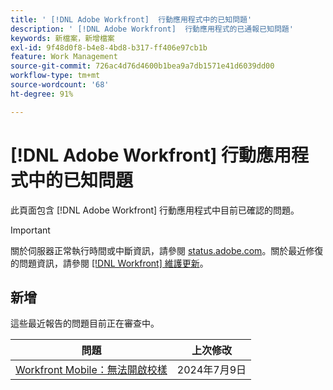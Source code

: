 ```yaml
---
title: ' [!DNL Adobe Workfront]  行動應用程式中的已知問題'
description: ' [!DNL Adobe Workfront]  行動應用程式的已通報已知問題'
keywords: 新檔案，新增檔案
exl-id: 9f48d0f8-b4e8-4bd8-b317-ff406e97cb1b
feature: Work Management
source-git-commit: 726ac4d76d4600b1bea9a7db1571e41d6039dd00
workflow-type: tm+mt
source-wordcount: '68'
ht-degree: 91%

---
```


# [!DNL Adobe Workfront] 行動應用程式中的已知問題

此頁面包含 [!DNL Adobe Workfront] 行動應用程式中目前已確認的問題。

>[!IMPORTANT]
>
>關於伺服器正常執行時間或中斷資訊，請參閱 [status.adobe.com](https://status.adobe.com)。關於最近修復的問題資訊，請參閱 [[!DNL Workfront] 維護更新](../maintenance/current-updates.md)。

<!--**There are currently no known issues for [!DNL Workfront Mobile]**



## Current Issues

|Issue  |Last Modified   | 
|---|---|
|Issue text  | YYYY/MM/DD  | 

-->

## 新增

這些最近報告的問題目前正在審查中。

| **問題** | **上次修改** |
| -----------------------------------------------------------------| ----------------- |
| [Workfront Mobile：無法開啟校樣](known-issues-workfront/wf-mobile-proofs-not-open.md) | 2024年7月9日 |

